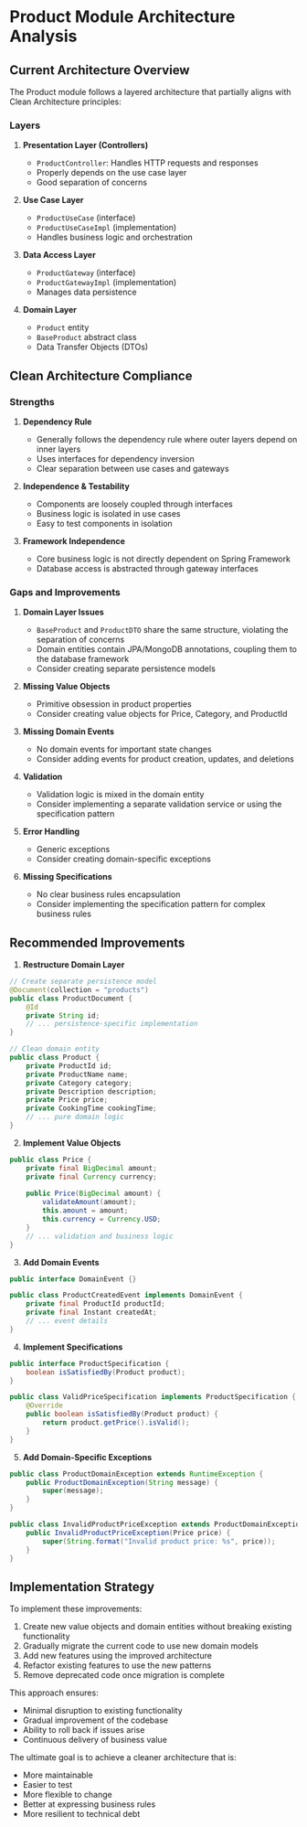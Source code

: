 # Product Module Architecture Analysis

## Current Architecture Overview

The Product module follows a layered architecture that partially aligns with Clean Architecture principles:

### Layers
1. **Presentation Layer (Controllers)**
   - `ProductController`: Handles HTTP requests and responses
   - Properly depends on the use case layer
   - Good separation of concerns

2. **Use Case Layer**
   - `ProductUseCase` (interface)
   - `ProductUseCaseImpl` (implementation)
   - Handles business logic and orchestration

3. **Data Access Layer**
   - `ProductGateway` (interface)
   - `ProductGatewayImpl` (implementation)
   - Manages data persistence

4. **Domain Layer**
   - `Product` entity
   - `BaseProduct` abstract class
   - Data Transfer Objects (DTOs)

## Clean Architecture Compliance

### Strengths
1. **Dependency Rule**
   - Generally follows the dependency rule where outer layers depend on inner layers
   - Uses interfaces for dependency inversion
   - Clear separation between use cases and gateways

2. **Independence & Testability**
   - Components are loosely coupled through interfaces
   - Business logic is isolated in use cases
   - Easy to test components in isolation

3. **Framework Independence**
   - Core business logic is not directly dependent on Spring Framework
   - Database access is abstracted through gateway interfaces

### Gaps and Improvements

1. **Domain Layer Issues**
   - `BaseProduct` and `ProductDTO` share the same structure, violating the separation of concerns
   - Domain entities contain JPA/MongoDB annotations, coupling them to the database framework
   - Consider creating separate persistence models

2. **Missing Value Objects**
   - Primitive obsession in product properties
   - Consider creating value objects for Price, Category, and ProductId

3. **Missing Domain Events**
   - No domain events for important state changes
   - Consider adding events for product creation, updates, and deletions

4. **Validation**
   - Validation logic is mixed in the domain entity
   - Consider implementing a separate validation service or using the specification pattern

5. **Error Handling**
   - Generic exceptions
   - Consider creating domain-specific exceptions

6. **Missing Specifications**
   - No clear business rules encapsulation
   - Consider implementing the specification pattern for complex business rules

## Recommended Improvements

1. **Restructure Domain Layer**
```java
// Create separate persistence model
@Document(collection = "products")
public class ProductDocument {
    @Id
    private String id;
    // ... persistence-specific implementation
}

// Clean domain entity
public class Product {
    private ProductId id;
    private ProductName name;
    private Category category;
    private Description description;
    private Price price;
    private CookingTime cookingTime;
    // ... pure domain logic
}
```

2. **Implement Value Objects**
```java
public class Price {
    private final BigDecimal amount;
    private final Currency currency;
    
    public Price(BigDecimal amount) {
        validateAmount(amount);
        this.amount = amount;
        this.currency = Currency.USD;
    }
    // ... validation and business logic
}
```

3. **Add Domain Events**
```java
public interface DomainEvent {}

public class ProductCreatedEvent implements DomainEvent {
    private final ProductId productId;
    private final Instant createdAt;
    // ... event details
}
```

4. **Implement Specifications**
```java
public interface ProductSpecification {
    boolean isSatisfiedBy(Product product);
}

public class ValidPriceSpecification implements ProductSpecification {
    @Override
    public boolean isSatisfiedBy(Product product) {
        return product.getPrice().isValid();
    }
}
```

5. **Add Domain-Specific Exceptions**
```java
public class ProductDomainException extends RuntimeException {
    public ProductDomainException(String message) {
        super(message);
    }
}

public class InvalidProductPriceException extends ProductDomainException {
    public InvalidProductPriceException(Price price) {
        super(String.format("Invalid product price: %s", price));
    }
}
```

## Implementation Strategy

To implement these improvements:

1. Create new value objects and domain entities without breaking existing functionality
2. Gradually migrate the current code to use new domain models
3. Add new features using the improved architecture
4. Refactor existing features to use the new patterns
5. Remove deprecated code once migration is complete

This approach ensures:
- Minimal disruption to existing functionality
- Gradual improvement of the codebase
- Ability to roll back if issues arise
- Continuous delivery of business value

The ultimate goal is to achieve a cleaner architecture that is:
- More maintainable
- Easier to test
- More flexible to change
- Better at expressing business rules
- More resilient to technical debt